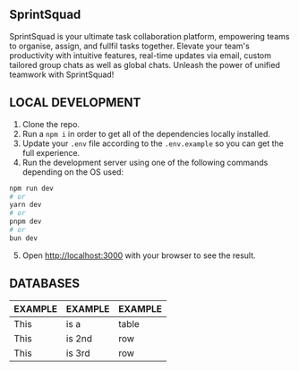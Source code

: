 ## SprintSquad

SprintSquad is your ultimate task collaboration platform, empowering teams to organise, assign, and fullfil tasks together. Elevate your team's productivity with intuitive features, real-time updates via email, custom tailored group chats as well as global chats. Unleash the power of unified teamwork with SprintSquad!


## LOCAL DEVELOPMENT

1. Clone the repo.
2. Run a ``` npm i ``` in order to get all of the dependencies locally installed.
3. Update your ```.env``` file according to the ```.env.example``` so you can get the full experience.
4. Run the development server using one of the following commands depending on the OS used:
```bash
npm run dev
# or
yarn dev
# or
pnpm dev
# or
bun dev
```
5. Open [http://localhost:3000](http://localhost:3000) with your browser to see the result.


## DATABASES

|EXAMPLE|EXAMPLE|EXAMPLE|
| --- | --- | --- |
| This | is a | table |
| This | is 2nd | row |
| This | is 3rd | row |